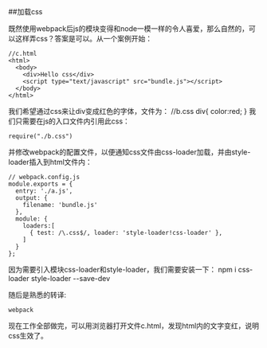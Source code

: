##加载css

既然使用webpack后js的模块变得和node一模一样的令人喜爱，那么自然的，可以这样弄css？答案是可以。从一个案例开始：

    //c.html
    <html>
      <body>
        <div>Hello css</div>
        <script type="text/javascript" src="bundle.js"></script>
      </body>
    </html>
    
我们希望通过css来让div变成红色的字体，文件为：
    //b.css
    div{
    	color:red;
    }
我们只需要在js的入口文件内引用此css：

    require("./b.css")
并修改webpack的配置文件，以便通知css文件由css-loader加载，并由style-loader插入到html文件内：

    // webpack.config.js
    module.exports = {
      entry: './a.js',
      output: {
        filename: 'bundle.js'
      },
      module: {
        loaders:[
          { test: /\.css$/, loader: 'style-loader!css-loader' },
        ]
      }
    };
    
因为需要引入模块css-loader和style-loader，我们需要安装一下：
    npm i css-loader style-loader --save-dev
    
随后是熟悉的转译:

    webpack
    
现在工作全部做完，可以用浏览器打开文件c.html，发现html内的文字变红，说明css生效了。

